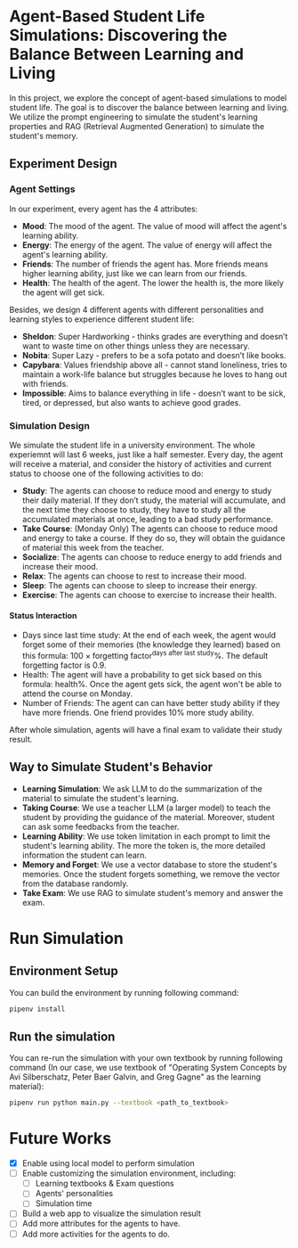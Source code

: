 # Agent-Based Student Life Simulations: Discovering the Balance Between Learning and Living
In this project, we explore the concept of agent-based simulations to model student life. The goal is to discover the balance between learning and living. We utilize the prompt engineering to simulate the student's learning properties and RAG (Retrieval Augmented Generation) to simulate the student's memory.

## Experiment Design
### Agent Settings
In our experiment, every agent has the 4 attributes:
- **Mood**: The mood of the agent. The value of mood will affect the agent's learning ability.
- **Energy**: The energy of the agent. The value of energy will affect the agent's learning ability.
- **Friends**: The number of friends the agent has. More friends means higher learning ability, just like we can learn from our friends.
- **Health**: The health of the agent. The lower the health is, the more likely the agent will get sick.

Besides, we design 4 different agents with different personalities and learning styles to experience different student life:
- **Sheldon**: Super Hardworking - thinks grades are everything and doesn’t want to waste time on other things unless they are necessary.
- **Nobita**: Super Lazy - prefers to be a sofa potato and doesn’t like books.
- **Capybara**: Values friendship above all - cannot stand loneliness, tries to maintain a work-life balance but struggles because he loves to hang out with friends.
- **Impossible**: Aims to balance everything in life - doesn’t want to be sick, tired, or depressed, but also wants to achieve good grades.
  
### Simulation Design
We simulate the student life in a university environment. The whole experiemnt will last 6 weeks, just like a half semester. Every day, the agent will receive a material, and consider the history of activities and current status to choose one of the following activities to do:
- **Study**: The agents can choose to reduce mood and energy to study their daily material. If they don’t study, the material will accumulate, and the next time they choose to study, they have to study all the accumulated materials at once, leading to a bad study performance.
- **Take Course**: (Monday Only) The agents can choose to reduce mood and energy to take a course. If they do so, they will obtain the guidance of material this week from the teacher.
- **Socialize**: The agents can choose to reduce energy to add friends and increase their mood.
- **Relax**: The agents can choose to rest to increase their mood.
- **Sleep**: The agents can choose to sleep to increase their energy.
- **Exercise**: The agents can choose to exercise to increase their health.

#### Status Interaction
- Days since last time study: At the end of each week, the agent would forget some of their memories (the knowledge they learned) based on this formula: $100\times \text{forgetting factor}^{\text{days after last study}}\%$. The default forgetting factor is 0.9.
- Health: The agent will have a probability to get sick based on this formula: $\text{health}\%$. Once the agent gets sick, the agent won't be able to attend the course on Monday.
- Number of Friends: The agent can can have better study ability if they have more friends. One friend provides 10% more study ability.

After whole simulation, agents will have a final exam to validate their study result.

## Way to Simulate Student's Behavior
- **Learning Simulation**: We ask LLM to do the summarization of the material to simulate the student's learning.
- **Taking Course**: We use a teacher LLM (a larger model) to teach the student by providing the guidance of the material. Moreover, student can ask some feedbacks from the teacher.
- **Learning Ability**: We use token limitation in each prompt to limit the student's learning ability. The more the token is, the more detailed information the student can learn.
- **Memory and Forget**: We use a vector database to store the student's memories. Once the student forgets something, we remove the vector from the database randomly.
- **Take Exam**: We use RAG to simulate student's memory and answer the exam.

# Run Simulation
## Environment Setup
You can build the environment by running following command:
```bash
pipenv install
```

## Run the simulation
You can re-run the simulation with your own textbook by running following command (In our case, we use textbook of "Operating System Concepts by Avi Silberschatz, Peter Baer Galvin, and Greg Gagne" as the learning material):
```bash
pipenv run python main.py --textbook <path_to_textbook>
```
# Future Works
- [x] Enable using local model to perform simulation
- [ ] Enable customizing the simulation environment, including:
  - [ ] Learning textbooks & Exam questions
  - [ ] Agents' personalities
  - [ ] Simulation time
- [ ] Build a web app to visualize the simulation result
- [ ] Add more attributes for the agents to have.
- [ ] Add more activities for the agents to do.